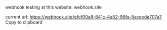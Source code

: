 webhook testing at this website:
webhook.site

current url:
https://webhook.site/efcf00a8-841c-4a52-99fa-5acecda707a7
Copy to clipboard
